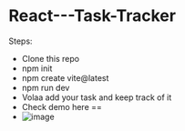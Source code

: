 # React---Task-Tracker

Steps:
* Clone this repo
* npm init
* npm create vite@latest
* npm run dev
* Volaa add your task and keep track of it
* Check demo here ==
* ![image](https://github.com/user-attachments/assets/c5f54e2a-ea81-4d90-95c6-5b3e77cdcd99)
